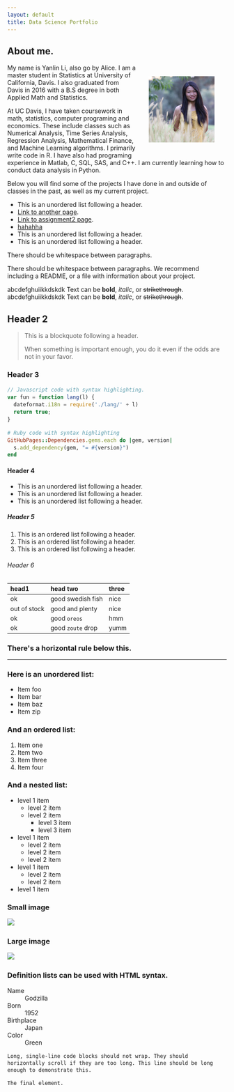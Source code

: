 ```yaml
---
layout: default
title: Data Science Portfolio
---
```


## [](#header-1)About me.

<img src="ProfilePic.JPG" style="float: right; padding: 2em" width="30%">

 My name is Yanlin Li, also go by Alice. I am a master student in Statistics at University of California, Davis. I also graduated from Davis in 2016 with a B.S degree in both Applied Math and Statistics.

At UC Davis, I have taken coursework in math, statistics, computer programing and economics. These include classes such as Numerical Analysis, Time Series Analysis, Regression Analysis, Mathematical Finance, and Machine Learning algorithms. I primarily write code in R. I have also had programing experience in Matlab, C, SQL, SAS, and C++. I am currently learning how to conduct data analysis in Python. 

Below you will find some of the projects I have done in and outside of classes in the past, as well as my current project.  

*   This is an unordered list following a header.
*   [Link to another page](another-page).
*   [Link to assignment2 page](assignment/assignment2.html).
*   [hahahha](historydata_regression)
*   This is an unordered list following a header.
*   This is an unordered list following a header.



There should be whitespace between paragraphs.

There should be whitespace between paragraphs. We recommend including a README, or a file with information about your project.


abcdefghuiikkdskdk Text can be **bold**, _italic_, or ~~strikethrough~~.
abcdefghuiikkdskdk Text can be **bold**, _italic_, or ~~strikethrough~~.

## [](#header-2)Header 2

> This is a blockquote following a header.
>
> When something is important enough, you do it even if the odds are not in your favor.

### [](#header-3)Header 3

```js
// Javascript code with syntax highlighting.
var fun = function lang(l) {
  dateformat.i18n = require('./lang/' + l)
  return true;
}
```

```ruby
# Ruby code with syntax highlighting
GitHubPages::Dependencies.gems.each do |gem, version|
  s.add_dependency(gem, "= #{version}")
end
```

#### [](#header-4)Header 4

*   This is an unordered list following a header.
*   This is an unordered list following a header.
*   This is an unordered list following a header.

##### [](#header-5)Header 5

1.  This is an ordered list following a header.
2.  This is an ordered list following a header.
3.  This is an ordered list following a header.

###### [](#header-6)Header 6

| head1        | head two          | three |
|:-------------|:------------------|:------|
| ok           | good swedish fish | nice  |
| out of stock | good and plenty   | nice  |
| ok           | good `oreos`      | hmm   |
| ok           | good `zoute` drop | yumm  |

### There's a horizontal rule below this.

* * *

### Here is an unordered list:

*   Item foo
*   Item bar
*   Item baz
*   Item zip

### And an ordered list:

1.  Item one
1.  Item two
1.  Item three
1.  Item four

### And a nested list:

- level 1 item
  - level 2 item
  - level 2 item
    - level 3 item
    - level 3 item
- level 1 item
  - level 2 item
  - level 2 item
  - level 2 item
- level 1 item
  - level 2 item
  - level 2 item
- level 1 item

### Small image

![](https://assets-cdn.github.com/images/icons/emoji/octocat.png)

### Large image

![](https://guides.github.com/activities/hello-world/branching.png)


### Definition lists can be used with HTML syntax.

<dl>
<dt>Name</dt>
<dd>Godzilla</dd>
<dt>Born</dt>
<dd>1952</dd>
<dt>Birthplace</dt>
<dd>Japan</dd>
<dt>Color</dt>
<dd>Green</dd>
</dl>

```
Long, single-line code blocks should not wrap. They should horizontally scroll if they are too long. This line should be long enough to demonstrate this.
```

```
The final element.
```
